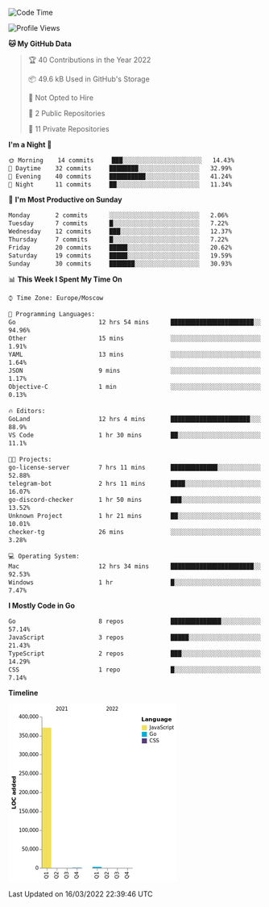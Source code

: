 <!--START_SECTION:waka-->
![Code Time](http://img.shields.io/badge/Code%20Time-215%20hrs%2040%20mins-blue)

![Profile Views](http://img.shields.io/badge/Profile%20Views-0-blue)

**🐱 My GitHub Data** 

> 🏆 40 Contributions in the Year 2022
 > 
> 📦 49.6 kB Used in GitHub's Storage 
 > 
> 🚫 Not Opted to Hire
 > 
> 📜 2 Public Repositories 
 > 
> 🔑 11 Private Repositories  
 > 
**I'm a Night 🦉** 

```text
🌞 Morning    14 commits     ███░░░░░░░░░░░░░░░░░░░░░░   14.43% 
🌆 Daytime    32 commits     ████████░░░░░░░░░░░░░░░░░   32.99% 
🌃 Evening    40 commits     ██████████░░░░░░░░░░░░░░░   41.24% 
🌙 Night      11 commits     ██░░░░░░░░░░░░░░░░░░░░░░░   11.34%

```
📅 **I'm Most Productive on Sunday** 

```text
Monday       2 commits      ░░░░░░░░░░░░░░░░░░░░░░░░░   2.06% 
Tuesday      7 commits      █░░░░░░░░░░░░░░░░░░░░░░░░   7.22% 
Wednesday    12 commits     ███░░░░░░░░░░░░░░░░░░░░░░   12.37% 
Thursday     7 commits      █░░░░░░░░░░░░░░░░░░░░░░░░   7.22% 
Friday       20 commits     █████░░░░░░░░░░░░░░░░░░░░   20.62% 
Saturday     19 commits     █████░░░░░░░░░░░░░░░░░░░░   19.59% 
Sunday       30 commits     ███████░░░░░░░░░░░░░░░░░░   30.93%

```


📊 **This Week I Spent My Time On** 

```text
⌚︎ Time Zone: Europe/Moscow

💬 Programming Languages: 
Go                       12 hrs 54 mins      ███████████████████████░░   94.96% 
Other                    15 mins             ░░░░░░░░░░░░░░░░░░░░░░░░░   1.91% 
YAML                     13 mins             ░░░░░░░░░░░░░░░░░░░░░░░░░   1.64% 
JSON                     9 mins              ░░░░░░░░░░░░░░░░░░░░░░░░░   1.17% 
Objective-C              1 min               ░░░░░░░░░░░░░░░░░░░░░░░░░   0.13%

🔥 Editors: 
GoLand                   12 hrs 4 mins       ██████████████████████░░░   88.9% 
VS Code                  1 hr 30 mins        ██░░░░░░░░░░░░░░░░░░░░░░░   11.1%

🐱‍💻 Projects: 
go-license-server        7 hrs 11 mins       █████████████░░░░░░░░░░░░   52.88% 
telegram-bot             2 hrs 11 mins       ████░░░░░░░░░░░░░░░░░░░░░   16.07% 
go-discord-checker       1 hr 50 mins        ███░░░░░░░░░░░░░░░░░░░░░░   13.52% 
Unknown Project          1 hr 21 mins        ██░░░░░░░░░░░░░░░░░░░░░░░   10.01% 
checker-tg               26 mins             ░░░░░░░░░░░░░░░░░░░░░░░░░   3.28%

💻 Operating System: 
Mac                      12 hrs 34 mins      ███████████████████████░░   92.53% 
Windows                  1 hr                █░░░░░░░░░░░░░░░░░░░░░░░░   7.47%

```

**I Mostly Code in Go** 

```text
Go                       8 repos             ██████████████░░░░░░░░░░░   57.14% 
JavaScript               3 repos             █████░░░░░░░░░░░░░░░░░░░░   21.43% 
TypeScript               2 repos             ███░░░░░░░░░░░░░░░░░░░░░░   14.29% 
CSS                      1 repo              █░░░░░░░░░░░░░░░░░░░░░░░░   7.14%

```


**Timeline**

![Chart not found](https://raw.githubusercontent.com/jeezft/jeezft/main/charts/bar_graph.png) 


 Last Updated on 16/03/2022 22:39:46 UTC
<!--END_SECTION:waka-->
